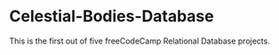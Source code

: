 # Celestial-Bodies-Database
This is the first out of five freeCodeCamp Relational Database projects.
